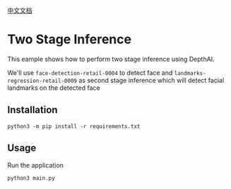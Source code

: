 [中文文档](README.zh-CN.md)

# Two Stage Inference

This eample shows how to perform two stage inference using DepthAI.

We'll use `face-detection-retail-0004` to detect face and `landmarks-regression-retail-0009` as 
second stage inference which will detect facial landmarks on the detected face

## Installation

```
python3 -m pip install -r requirements.txt
```

## Usage

Run the application

```
python3 main.py
```